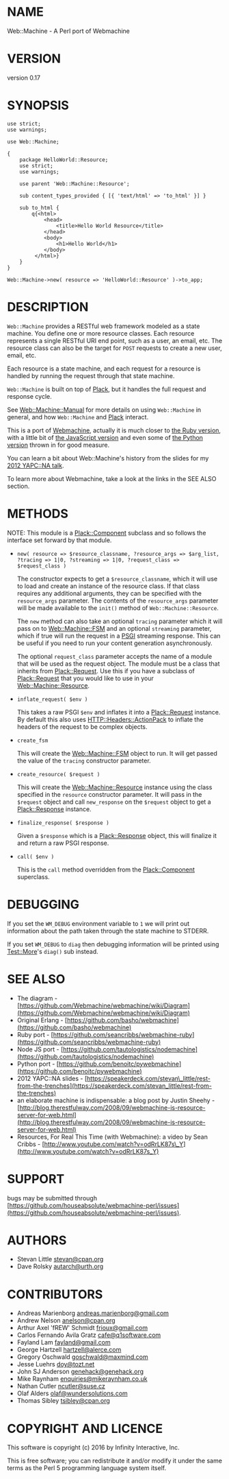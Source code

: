 # NAME

Web::Machine - A Perl port of Webmachine

# VERSION

version 0.17

# SYNOPSIS

    use strict;
    use warnings;

    use Web::Machine;

    {
        package HelloWorld::Resource;
        use strict;
        use warnings;

        use parent 'Web::Machine::Resource';

        sub content_types_provided { [{ 'text/html' => 'to_html' }] }

        sub to_html {
            q{<html>
                <head>
                    <title>Hello World Resource</title>
                </head>
                <body>
                    <h1>Hello World</h1>
                </body>
             </html>}
        }
    }

    Web::Machine->new( resource => 'HelloWorld::Resource' )->to_app;

# DESCRIPTION

`Web::Machine` provides a RESTful web framework modeled as a state
machine. You define one or more resource classes. Each resource represents a
single RESTful URI end point, such as a user, an email, etc. The resource
class can also be the target for `POST` requests to create a new user, email,
etc.

Each resource is a state machine, and each request for a resource is handled
by running the request through that state machine.

`Web::Machine` is built on top of [Plack](https://metacpan.org/pod/Plack), but it handles the full request
and response cycle.

See [Web::Machine::Manual](https://metacpan.org/pod/Web::Machine::Manual) for more details on using `Web::Machine` in
general, and how `Web::Machine` and [Plack](https://metacpan.org/pod/Plack) interact.

This is a port of [Webmachine](https://github.com/basho/webmachine), actually
it is much closer to [the Ruby
version](https://github.com/seancribbs/webmachine-ruby), with a little bit of
[the JavaScript version](https://github.com/tautologistics/nodemachine) and
even some of [the Python version](https://github.com/benoitc/pywebmachine)
thrown in for good measure.

You can learn a bit about Web::Machine's history from the slides for my [2012
YAPC::NA talk](https://speakerdeck.com/stevan_little/rest-from-the-trenches).

To learn more about Webmachine, take a look at the links in the SEE ALSO
section.

# METHODS

NOTE: This module is a [Plack::Component](https://metacpan.org/pod/Plack::Component) subclass and so follows the interface
set forward by that module.

- `new( resource => $resource_classname, ?resource_args => $arg_list, ?tracing => 1|0, ?streaming => 1|0, ?request_class => $request_class )`

    The constructor expects to get a `$resource_classname`, which it will use to
    load and create an instance of the resource class. If that class requires any
    additional arguments, they can be specified with the `resource_args`
    parameter. The contents of the `resource_args` parameter will be made
    available to the `init()` method of `Web::Machine::Resource`.

    The `new` method can also take an optional `tracing` parameter which it will
    pass on to [Web::Machine::FSM](https://metacpan.org/pod/Web::Machine::FSM) and an optional `streaming` parameter, which
    if true will run the request in a [PSGI](http://plackperl.org/) streaming
    response. This can be useful if you need to run your content generation
    asynchronously.

    The optional `request_class` parameter accepts the name of a module that will
    be used as the request object. The module must be a class that inherits from
    [Plack::Request](https://metacpan.org/pod/Plack::Request). Use this if you have a subclass of [Plack::Request](https://metacpan.org/pod/Plack::Request) that
    you would like to use in your [Web::Machine::Resource](https://metacpan.org/pod/Web::Machine::Resource).

- `inflate_request( $env )`

    This takes a raw PSGI `$env` and inflates it into a [Plack::Request](https://metacpan.org/pod/Plack::Request) instance.
    By default this also uses [HTTP::Headers::ActionPack](https://metacpan.org/pod/HTTP::Headers::ActionPack) to inflate the headers
    of the request to be complex objects.

- `create_fsm`

    This will create the [Web::Machine::FSM](https://metacpan.org/pod/Web::Machine::FSM) object to run. It will get passed
    the value of the `tracing` constructor parameter.

- `create_resource( $request )`

    This will create the [Web::Machine::Resource](https://metacpan.org/pod/Web::Machine::Resource) instance using the class specified
    in the `resource` constructor parameter. It will pass in the `$request` object
    and call `new_response` on the `$request` object to get a [Plack::Response](https://metacpan.org/pod/Plack::Response)
    instance.

- `finalize_response( $response )`

    Given a `$response` which is a [Plack::Response](https://metacpan.org/pod/Plack::Response) object, this will finalize
    it and return a raw PSGI response.

- `call( $env )`

    This is the `call` method overridden from the [Plack::Component](https://metacpan.org/pod/Plack::Component) superclass.

# DEBUGGING

If you set the `WM_DEBUG` environment variable to `1` we will print
out information about the path taken through the state machine to STDERR.

If you set `WM_DEBUG` to `diag` then debugging information will be printed
using [Test::More](https://metacpan.org/pod/Test::More)'s `diag()` sub instead.

# SEE ALSO

- The diagram - [https://github.com/Webmachine/webmachine/wiki/Diagram](https://github.com/Webmachine/webmachine/wiki/Diagram)
- Original Erlang - [https://github.com/basho/webmachine](https://github.com/basho/webmachine)
- Ruby port - [https://github.com/seancribbs/webmachine-ruby](https://github.com/seancribbs/webmachine-ruby)
- Node JS port - [https://github.com/tautologistics/nodemachine](https://github.com/tautologistics/nodemachine)
- Python port - [https://github.com/benoitc/pywebmachine](https://github.com/benoitc/pywebmachine)
- 2012 YAPC::NA slides - [https://speakerdeck.com/stevan\_little/rest-from-the-trenches](https://speakerdeck.com/stevan_little/rest-from-the-trenches)
- an elaborate machine is indispensable: a blog post by Justin Sheehy - [http://blog.therestfulway.com/2008/09/webmachine-is-resource-server-for-web.html](http://blog.therestfulway.com/2008/09/webmachine-is-resource-server-for-web.html)
- Resources, For Real This Time (with Webmachine): a video by Sean Cribbs - [http://www.youtube.com/watch?v=odRrLK87s\_Y](http://www.youtube.com/watch?v=odRrLK87s_Y)

# SUPPORT

bugs may be submitted through [https://github.com/houseabsolute/webmachine-perl/issues](https://github.com/houseabsolute/webmachine-perl/issues).

# AUTHORS

- Stevan Little <stevan@cpan.org>
- Dave Rolsky <autarch@urth.org>

# CONTRIBUTORS

- Andreas Marienborg <andreas.marienborg@gmail.com>
- Andrew Nelson <anelson@cpan.org>
- Arthur Axel 'fREW' Schmidt <frioux@gmail.com>
- Carlos Fernando Avila Gratz <cafe@q1software.com>
- Fayland Lam <fayland@gmail.com>
- George Hartzell <hartzell@alerce.com>
- Gregory Oschwald <goschwald@maxmind.com>
- Jesse Luehrs <doy@tozt.net>
- John SJ Anderson <genehack@genehack.org>
- Mike Raynham <enquiries@mikeraynham.co.uk>
- Nathan Cutler <ncutler@suse.cz>
- Olaf Alders <olaf@wundersolutions.com>
- Thomas Sibley <tsibley@cpan.org>

# COPYRIGHT AND LICENCE

This software is copyright (c) 2016 by Infinity Interactive, Inc.

This is free software; you can redistribute it and/or modify it under
the same terms as the Perl 5 programming language system itself.
